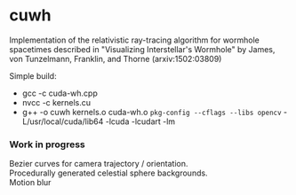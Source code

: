 # cuwh
Implementation of the relativistic ray-tracing algorithm 
for wormhole spacetimes described in "Visualizing Interstellar's Wormhole" by James, von Tunzelmann, Franklin, and Thorne (arxiv:1502:03809)

Simple build:
- gcc -c cuda-wh.cpp
- nvcc -c kernels.cu
- g++ -o cuwh kernels.o cuda-wh.o `pkg-config --cflags --libs opencv` -L/usr/local/cuda/lib64 -lcuda -lcudart -lm

### Work in progress
Bezier curves for camera trajectory / orientation.  
Procedurally generated celestial sphere backgrounds.  
Motion blur